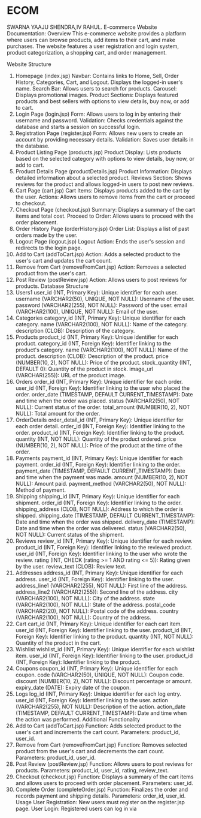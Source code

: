 # ECOM
SWARNA YAAJU SHENDRA,IV RAHUL. 
E-commerce Website Documentation:
Overview
This e-commerce website provides a platform where users can browse products, add items to their cart, and make purchases. The website features a user registration and login system, product categorization, a shopping cart, and order management.

Website Structure
1. Homepage (index.jsp)
Navbar: Contains links to Home, Sell, Order History, Categories, Cart, and Logout. Displays the logged-in user's name.
Search Bar: Allows users to search for products.
Carousel: Displays promotional images.
Product Sections: Displays featured products and best sellers with options to view details, buy now, or add to cart.
2. Login Page (login.jsp)
Form: Allows users to log in by entering their username and password.
Validation: Checks credentials against the database and starts a session on successful login.
3. Registration Page (register.jsp)
Form: Allows new users to create an account by providing necessary details.
Validation: Saves user details in the database.
4. Product Listing Page (products.jsp)
Product Display: Lists products based on the selected category with options to view details, buy now, or add to cart.
5. Product Details Page (productDetails.jsp)
Product Information: Displays detailed information about a selected product.
Reviews Section: Shows reviews for the product and allows logged-in users to post new reviews.
6. Cart Page (cart.jsp)
Cart Items: Displays products added to the cart by the user.
Actions: Allows users to remove items from the cart or proceed to checkout.
7. Checkout Page (checkout.jsp)
Summary: Displays a summary of the cart items and total cost.
Proceed to Order: Allows users to proceed with the order placement.
8. Order History Page (orderHistory.jsp)
Order List: Displays a list of past orders made by the user.
9. Logout Page (logout.jsp)
Logout Action: Ends the user's session and redirects to the login page.
10. Add to Cart (addToCart.jsp)
Action: Adds a selected product to the user's cart and updates the cart count.
11. Remove from Cart (removeFromCart.jsp)
Action: Removes a selected product from the user's cart.
12. Post Review (postReview.jsp)
Action: Allows users to post reviews for products.
Database Structure
1. Users1
user_id (INT, Primary Key): Unique identifier for each user.
username (VARCHAR2(50), UNIQUE, NOT NULL): Username of the user.
password (VARCHAR2(255), NOT NULL): Password of the user.
email (VARCHAR2(100), UNIQUE, NOT NULL): Email of the user.
2. Categories
category_id (INT, Primary Key): Unique identifier for each category.
name (VARCHAR2(100), NOT NULL): Name of the category.
description (CLOB): Description of the category.
3. Products
product_id (INT, Primary Key): Unique identifier for each product.
category_id (INT, Foreign Key): Identifier linking to the product's category.
name (VARCHAR2(100), NOT NULL): Name of the product.
description (CLOB): Description of the product.
price (NUMBER(10, 2), NOT NULL): Price of the product.
stock_quantity (INT, DEFAULT 0): Quantity of the product in stock.
image_url (VARCHAR(255)): URL of the product image.
4. Orders
order_id (INT, Primary Key): Unique identifier for each order.
user_id (INT, Foreign Key): Identifier linking to the user who placed the order.
order_date (TIMESTAMP, DEFAULT CURRENT_TIMESTAMP): Date and time when the order was placed.
status (VARCHAR2(50), NOT NULL): Current status of the order.
total_amount (NUMBER(10, 2), NOT NULL): Total amount for the order.
5. OrderDetails
order_detail_id (INT, Primary Key): Unique identifier for each order detail.
order_id (INT, Foreign Key): Identifier linking to the order.
product_id (INT, Foreign Key): Identifier linking to the product.
quantity (INT, NOT NULL): Quantity of the product ordered.
price (NUMBER(10, 2), NOT NULL): Price of the product at the time of the order.
6. Payments
payment_id (INT, Primary Key): Unique identifier for each payment.
order_id (INT, Foreign Key): Identifier linking to the order.
payment_date (TIMESTAMP, DEFAULT CURRENT_TIMESTAMP): Date and time when the payment was made.
amount (NUMBER(10, 2), NOT NULL): Amount paid.
payment_method (VARCHAR2(50), NOT NULL): Method of payment.
7. Shipping
shipping_id (INT, Primary Key): Unique identifier for each shipment.
order_id (INT, Foreign Key): Identifier linking to the order.
shipping_address (CLOB, NOT NULL): Address to which the order is shipped.
shipping_date (TIMESTAMP, DEFAULT CURRENT_TIMESTAMP): Date and time when the order was shipped.
delivery_date (TIMESTAMP): Date and time when the order was delivered.
status (VARCHAR2(50), NOT NULL): Current status of the shipment.
8. Reviews
review_id (INT, Primary Key): Unique identifier for each review.
product_id (INT, Foreign Key): Identifier linking to the reviewed product.
user_id (INT, Foreign Key): Identifier linking to the user who wrote the review.
rating (INT, CHECK (rating >= 1 AND rating <= 5)): Rating given by the user.
review_text (CLOB): Review text.
9. Addresses
address_id (INT, Primary Key): Unique identifier for each address.
user_id (INT, Foreign Key): Identifier linking to the user.
address_line1 (VARCHAR2(255), NOT NULL): First line of the address.
address_line2 (VARCHAR2(255)): Second line of the address.
city (VARCHAR2(100), NOT NULL): City of the address.
state (VARCHAR2(100), NOT NULL): State of the address.
postal_code (VARCHAR2(20), NOT NULL): Postal code of the address.
country (VARCHAR2(100), NOT NULL): Country of the address.
10. Cart
cart_id (INT, Primary Key): Unique identifier for each cart item.
user_id (INT, Foreign Key): Identifier linking to the user.
product_id (INT, Foreign Key): Identifier linking to the product.
quantity (INT, NOT NULL): Quantity of the product in the cart.
11. Wishlist
wishlist_id (INT, Primary Key): Unique identifier for each wishlist item.
user_id (INT, Foreign Key): Identifier linking to the user.
product_id (INT, Foreign Key): Identifier linking to the product.
12. Coupons
coupon_id (INT, Primary Key): Unique identifier for each coupon.
code (VARCHAR2(50), UNIQUE, NOT NULL): Coupon code.
discount (NUMBER(10, 2), NOT NULL): Discount percentage or amount.
expiry_date (DATE): Expiry date of the coupon.
13. Logs
log_id (INT, Primary Key): Unique identifier for each log entry.
user_id (INT, Foreign Key): Identifier linking to the user.
action (VARCHAR2(255), NOT NULL): Description of the action.
action_date (TIMESTAMP, DEFAULT CURRENT_TIMESTAMP): Date and time when the action was performed.
Additional Functionality
1. Add to Cart (addToCart.jsp)
Function: Adds selected product to the user's cart and increments the cart count.
Parameters: product_id, user_id.
2. Remove from Cart (removeFromCart.jsp)
Function: Removes selected product from the user's cart and decrements the cart count.
Parameters: product_id, user_id.
3. Post Review (postReview.jsp)
Function: Allows users to post reviews for products.
Parameters: product_id, user_id, rating, review_text.
4. Checkout (checkout.jsp)
Function: Displays a summary of the cart items and allows users to proceed with order placement.
Parameters: user_id.
5. Complete Order (completeOrder.jsp)
Function: Finalizes the order and records payment and shipping details.
Parameters: order_id, user_id.
Usage
User Registration: New users must register on the register.jsp page.
User Login: Registered users can log in via
